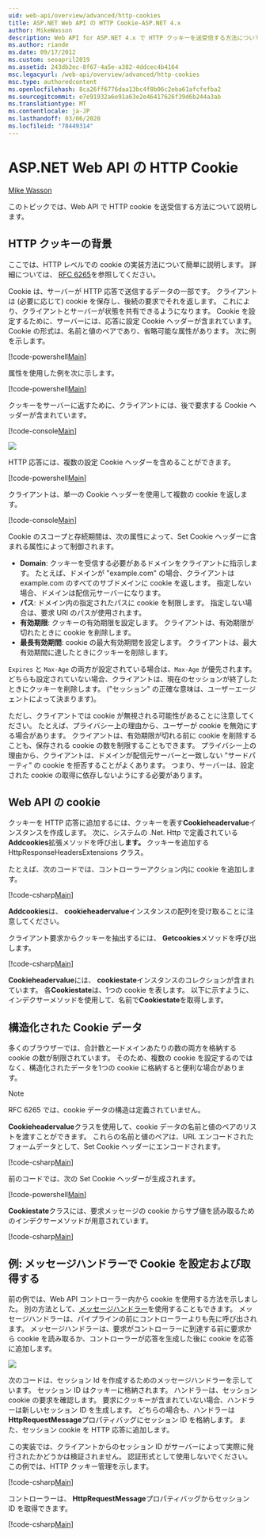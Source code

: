 ```yaml
---
uid: web-api/overview/advanced/http-cookies
title: ASP.NET Web API の HTTP Cookie-ASP.NET 4.x
author: MikeWasson
description: Web API for ASP.NET 4.x で HTTP クッキーを送受信する方法について説明します。
ms.author: riande
ms.date: 09/17/2012
ms.custom: seoapril2019
ms.assetid: 243db2ec-8f67-4a5e-a382-4ddcec4b4164
msc.legacyurl: /web-api/overview/advanced/http-cookies
msc.type: authoredcontent
ms.openlocfilehash: 8ca26ff6776daa13bc4f8b06c2eba61afcfefba2
ms.sourcegitcommit: e7e91932a6e91a63e2e46417626f39d6b244a3ab
ms.translationtype: MT
ms.contentlocale: ja-JP
ms.lasthandoff: 03/06/2020
ms.locfileid: "78449314"
---
```

# <a name="http-cookies-in-aspnet-web-api"></a>ASP.NET Web API の HTTP Cookie

[Mike Wasson](https://github.com/MikeWasson)

このトピックでは、Web API で HTTP cookie を送受信する方法について説明します。

## <a name="background-on-http-cookies"></a>HTTP クッキーの背景

ここでは、HTTP レベルでの cookie の実装方法について簡単に説明します。 詳細については、 [RFC 6265](http://tools.ietf.org/html/rfc6265)を参照してください。

Cookie は、サーバーが HTTP 応答で送信するデータの一部です。 クライアントは (必要に応じて) cookie を保存し、後続の要求でそれを返します。 これにより、クライアントとサーバーが状態を共有できるようになります。 Cookie を設定するために、サーバーには、応答に設定 Cookie ヘッダーが含まれています。 Cookie の形式は、名前と値のペアであり、省略可能な属性があります。 次に例を示します。

[!code-powershell[Main](http-cookies/samples/sample1.ps1)]

属性を使用した例を次に示します。

[!code-powershell[Main](http-cookies/samples/sample2.ps1)]

クッキーをサーバーに返すために、クライアントには、後で要求する Cookie ヘッダーが含まれています。

[!code-console[Main](http-cookies/samples/sample3.cmd)]

![](http-cookies/_static/image1.png)

HTTP 応答には、複数の設定 Cookie ヘッダーを含めることができます。

[!code-powershell[Main](http-cookies/samples/sample4.ps1)]

クライアントは、単一の Cookie ヘッダーを使用して複数の cookie を返します。

[!code-console[Main](http-cookies/samples/sample5.cmd)]

Cookie のスコープと存続期間は、次の属性によって、Set Cookie ヘッダーに含まれる属性によって制御されます。

- **Domain**: クッキーを受信する必要があるドメインをクライアントに指示します。 たとえば、ドメインが "example.com" の場合、クライアントは example.com のすべてのサブドメインに cookie を返します。 指定しない場合、ドメインは配信元サーバーになります。
- **パス**: ドメイン内の指定されたパスに cookie を制限します。 指定しない場合は、要求 URI のパスが使用されます。
- **有効期限**: クッキーの有効期限を設定します。 クライアントは、有効期限が切れたときに cookie を削除します。
- **最長有効期間**: cookie の最大有効期間を設定します。 クライアントは、最大有効期間に達したときにクッキーを削除します。

`Expires` と `Max-Age` の両方が設定されている場合は、`Max-Age` が優先されます。 どちらも設定されていない場合、クライアントは、現在のセッションが終了したときにクッキーを削除します。 ("セッション" の正確な意味は、ユーザーエージェントによって決まります)。

ただし、クライアントでは cookie が無視される可能性があることに注意してください。 たとえば、プライバシー上の理由から、ユーザーが cookie を無効にする場合があります。 クライアントは、有効期限が切れる前に cookie を削除することも、保存される cookie の数を制限することもできます。 プライバシー上の理由から、クライアントは、ドメインが配信元サーバーと一致しない "サードパーティ" の cookie を拒否することがよくあります。 つまり、サーバーは、設定された cookie の取得に依存しないようにする必要があります。

## <a name="cookies-in-web-api"></a>Web API の cookie

クッキーを HTTP 応答に追加するには、クッキーを表す**Cookieheadervalue**インスタンスを作成します。 次に、システムの .Net. Http で定義されている**Addcookies**拡張メソッドを呼び出し**ます。** クッキーを追加する HttpResponseHeadersExtensions クラス。

たとえば、次のコードでは、コントローラーアクション内に cookie を追加します。

[!code-csharp[Main](http-cookies/samples/sample6.cs)]

**Addcookies**は、 **cookieheadervalue**インスタンスの配列を受け取ることに注意してください。

クライアント要求からクッキーを抽出するには、 **Getcookies**メソッドを呼び出します。

[!code-csharp[Main](http-cookies/samples/sample7.cs)]

**Cookieheadervalue**には、 **cookiestate**インスタンスのコレクションが含まれています。 各**Cookiestate**は、1つの cookie を表します。 以下に示すように、インデクサーメソッドを使用して、名前で**Cookiestate**を取得します。

## <a name="structured-cookie-data"></a>構造化された Cookie データ

多くのブラウザーでは、合計数と&#8212;ドメインあたりの数の両方を格納する cookie の数が制限されています。 そのため、複数の cookie を設定するのではなく、構造化されたデータを1つの cookie に格納すると便利な場合があります。

> [!NOTE]
> RFC 6265 では、cookie データの構造は定義されていません。

**Cookieheadervalue**クラスを使用して、cookie データの名前と値のペアのリストを渡すことができます。 これらの名前と値のペアは、URL エンコードされたフォームデータとして、Set Cookie ヘッダーにエンコードされます。

[!code-csharp[Main](http-cookies/samples/sample8.cs)]

前のコードでは、次の Set Cookie ヘッダーが生成されます。

[!code-powershell[Main](http-cookies/samples/sample9.ps1)]

**Cookiestate**クラスには、要求メッセージの cookie からサブ値を読み取るためのインデクサーメソッドが用意されています。

[!code-csharp[Main](http-cookies/samples/sample10.cs)]

## <a name="example-set-and-retrieve-cookies-in-a-message-handler"></a>例: メッセージハンドラーで Cookie を設定および取得する

前の例では、Web API コントローラー内から cookie を使用する方法を示しました。 別の方法として、[メッセージハンドラー](http-message-handlers.md)を使用することもできます。 メッセージハンドラーは、パイプラインの前にコントローラーよりも先に呼び出されます。 メッセージハンドラーは、要求がコントローラーに到達する前に要求から cookie を読み取るか、コントローラーが応答を生成した後に cookie を応答に追加します。

![](http-cookies/_static/image2.png)

次のコードは、セッション Id を作成するためのメッセージハンドラーを示しています。 セッション ID はクッキーに格納されます。 ハンドラーは、セッション cookie の要求を確認します。 要求にクッキーが含まれていない場合、ハンドラーは新しいセッション ID を生成します。 どちらの場合も、ハンドラーは**HttpRequestMessage**プロパティバッグにセッション ID を格納します。 また、セッション cookie を HTTP 応答に追加します。

この実装では、クライアントからのセッション ID がサーバーによって実際に発行されたかどうかは検証されません。 認証形式として使用しないでください。 この例では、HTTP クッキー管理を示します。

[!code-csharp[Main](http-cookies/samples/sample11.cs)]

コントローラーは、 **HttpRequestMessage**プロパティバッグからセッション ID を取得できます。

[!code-csharp[Main](http-cookies/samples/sample12.cs)]
